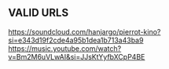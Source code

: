 
## VALID URLS
https://soundcloud.com/hanjargo/pierrot-kino?si=e343d19f2cde4a95b1dea1b713a43ba9
https://music.youtube.com/watch?v=Bm2M6uVLwAI&si=JJsKtYyfbXCpP4BE
